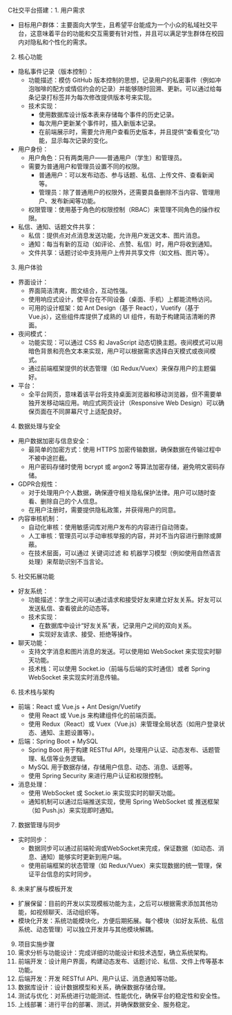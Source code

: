 C社交平台搭建：1. 用户需求
* 目标用户群体：主要面向大学生，且希望平台能成为一个小众的私域社交平台，这意味着平台的功能和交互需要有针对性，并且可以满足学生群体在校园内对隐私和个性化的需求。
2. 核心功能
* 隐私事件记录（版本控制）：
    * 功能描述：模仿 GitHub 版本控制的思想，记录用户的私密事件（例如冲泡咖啡的配方或情侣约会的记录）并能够随时回溯、更新。可以通过给每条记录打标签并为每次修改提供版本号来实现。
    * 技术实现：
        * 使用数据库设计版本表来存储每个事件的历史记录。
        * 每次用户更新某个事件时，插入新版本记录。
        * 在前端展示时，需要允许用户查看历史版本，并且提供“查看变化”功能，显示每次记录的变化。
* 用户身份：
    * 用户角色：只有两类用户——普通用户（学生）和管理员。
    * 需要为普通用户和管理员设置不同的权限。
        * 普通用户：可以发布动态、参与话题、私信、上传文件、查看新闻等。
        * 管理员：除了普通用户的权限外，还需要具备删除不当内容、管理用户、发布新闻等功能。
    * 权限管理：使用基于角色的权限控制（RBAC）来管理不同角色的操作权限。
* 私信、通知、话题文件共享：
    * 私信：提供点对点消息发送功能，允许用户发送文本、图片消息。
    * 通知：每当有新的互动（如评论、点赞、私信）时，用户将收到通知。
    * 文件共享：话题讨论中支持用户上传并共享文件（如文档、图片等）。
3. 用户体验
* 界面设计：
    * 界面简洁清爽，图文结合，互动性强。
    * 使用响应式设计，使平台在不同设备（桌面、手机）上都能流畅访问。
    * 可用的设计框架：如 Ant Design（基于 React），Vuetify（基于 Vue.js），这些组件库提供了成熟的 UI 组件，有助于构建简洁清晰的界面。
* 夜间模式：
    * 功能实现：可以通过 CSS 和 JavaScript 动态切换主题。夜间模式可以用暗色背景和亮色文本来实现，用户可以根据需求选择白天模式或夜间模式。
    * 通过前端框架提供的状态管理（如 Redux/Vuex）来保存用户的主题偏好。
* 平台：
    * 全平台网页，意味着该平台将支持桌面浏览器和移动浏览器，但不需要单独开发移动端应用。响应式网页设计（Responsive Web Design）可以确保页面在不同屏幕尺寸上适配良好。
4. 数据处理与安全
* 用户数据加密与信息安全：
    * 最简单的加密方式：使用 HTTPS 加密传输数据，确保数据在传输过程中不被中途拦截。
    * 用户密码存储时使用 bcrypt 或 argon2 等算法加密存储，避免明文密码存储。
* GDPR合规性：
    * 对于处理用户个人数据，确保遵守相关隐私保护法律。用户可以随时查看、删除自己的个人信息。
    * 在用户注册时，需要提供隐私政策，并获得用户的同意。
* 内容审核机制：
    * 自动化审核：使用敏感词库对用户发布的内容进行自动筛查。
    * 人工审核：管理员可以手动审核举报的内容，并对不当内容进行删除或屏蔽。
    * 在技术层面，可以通过 关键词过滤 和 机器学习模型（例如使用自然语言处理）来帮助识别不当言论。
5. 社交拓展功能
* 好友系统：
    * 功能描述：学生之间可以通过请求和接受好友来建立好友关系。好友可以发送私信、查看彼此的动态等。
    * 技术实现：
        * 在数据库中设计“好友关系”表，记录用户之间的双向关系。
        * 实现好友请求、接受、拒绝等操作。
* 聊天功能：
    * 支持文字消息和图片消息的发送。可以使用如 WebSocket 来实现实时聊天功能。
    * 技术栈：可以使用 Socket.io（前端与后端的实时通信）或者 Spring WebSocket 来实现实时消息传输。
6. 技术栈与架构
* 前端：React 或 Vue.js + Ant Design/Vuetify
    * 使用 React 或 Vue.js 来构建组件化的前端页面。
    * 使用 Redux（React）或 Vuex（Vue.js）来管理全局状态（如用户登录状态、通知、主题设置等）。
* 后端：Spring Boot + MySQL
    * Spring Boot 用于构建 RESTful API，处理用户认证、动态发布、话题管理、私信等业务逻辑。
    * MySQL 用于数据存储，存储用户信息、动态、消息、话题等。
    * 使用 Spring Security 来进行用户认证和权限控制。
* 消息处理：
    * 使用 WebSocket 或 Socket.io 来实现实时的聊天功能。
    * 通知机制可以通过后端推送实现，使用 Spring WebSocket 或 推送框架（如 Push.js）来实现即时通知。
7. 数据管理与同步
* 实时同步：
    * 数据同步可以通过前端轮询或WebSocket来完成，保证数据（如动态、消息、通知）能够实时更新到用户端。
    * 使用前端框架的状态管理（如 Redux/Vuex）来实现数据的统一管理，保证平台信息的实时同步。
8. 未来扩展与模板开发
* 扩展保留：目前的开发以实现模板功能为主，之后可以根据需求添加其他功能，如视频聊天、活动组织等。
* 模块化开发：系统功能模块化，方便后期拓展。每个模块（如好友系统、私信系统、动态管理）可以独立开发并与其他模块解耦。
9. 项目实施步骤
1. 需求分析与功能设计：完成详细的功能设计和技术选型，确立系统架构。
2. 前端开发：设计用户界面，构建动态发布、话题讨论、私信、文件上传等基本功能。
3. 后端开发：开发 RESTful API、用户认证、消息通知等功能。
4. 数据库设计：设计数据模型和关系，确保数据存储合理。
5. 测试与优化：对系统进行功能测试、性能优化，确保平台的稳定性和安全性。
6. 上线部署：进行平台的部署、测试，并确保数据安全、服务稳定。
